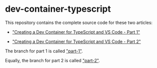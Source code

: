 # dev-container-typescript

This repository contains the complete source code for these two articles:

- ["Creating a Dev Container for TypeScript and VS Code - Part 1"](https://manfredmlange.medium.com/creating-a-dev-container-for-typescript-and-vs-code-part-1-e653bb95c27f?sk=91a2735225ec4c746b3da0a231c24147)

- ["Creating a Dev Container for TypeScript and VS Code - Part 2"](https://manfredmlange.medium.com/creating-a-dev-container-for-typescript-and-vs-code-part-2-2b856f4ce8cf?sk=f5ebbc8d8e3c9256d22705bdb438a0d1)

The branch for part 1 is called ["part-1"](https://github.com/RimuTec/dev-container-typescript/tree/part-1).

Equally, the branch for part 2 is called ["part-2"](https://github.com/RimuTec/dev-container-typescript/tree/part-1).
